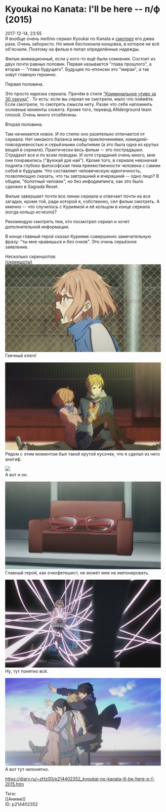 Kyoukai no Kanata: I'll be here -- п/ф (2015)
==============================================

   
 2017-12-14, 23:55   
  Я вообще очень люблю сериал Kyoukai no Kanata и  [смотрел](Kyoukai%20no%20Kanata%2001-12%20END)  его джва раза. Очень забористо. Но меня беспокоила концовка, в которое не всё об'яснили. Поэтому на фильм я питал определённые надежды.   
   
 Фильм анимационный, если у кого-то ещё были сомнения. Состоит из двух почти равных половин. Первая называется "глава прошлого", а вторая -- "глава будущего". Будущее по-японски это "мираи", а так зовут главную героиню.   
   
 Первая половина.   
   
 Это просто нарезка сериала. Причём в стиле  ["Криминальное чтиво за 30 секунд"](https://www.youtube.com/watch?v=2_BEv6pSylQ)  . То есть: если вы сериал не смотрели, мало что поймёте. Если смотрели, то смотреть смысла нету. Разве что себе напомнить основные моменты сюжета. Кроме того, перевод ANderground team плохой. Очень много отсебятины.   
   
 Вторая половина.   
   
 Там начинается новое. И по стилю оно разительно отличается от сериала. Нет никакого баланса между приключениями, комедией-повседневностью и серьёзными событиями (а это была одна из крутых вещей в сериале). Практически весь фильм -- это пострадашки. Страдают все и по всем поводам. И хотя страданий очень много, мне они понравились ("фуюкай дзя най"). Кроме того, в сериале невзначай поднята глубоко философская тема преемственности человека с самим собой в будущем. Что составляет человеческую идентичность, позволяющую сказать, что ты завтрашний и вчерашний -- одно лицо? В общем, "болотный человек", но без инфодампинга, как это было сделано в Sagrada Reset.   
   
 Фильм завершает почти все линии сериала и отвечает почти на все загадки, кроме той, ради которой я, собственно, сел фильм смотреть. А именно -- что случилось с Куриямой и её кольцом в конце сериала (когда кольцо исчезло)?   
   
 Рекомендую смотреть тем, кто посмотрел сериал и хочет дополнительной информации.   
   
 В конце главный герой сказал Курияме совершенно замечательную фразу: "ты мне нравишься и без очков". Это  *очень*  серьёзное заявление.   
   
 Несколько скриншотов:   
   [(скриншоты)](https://zHz00.diary.ru/p214402352.htm?index=1#linkmore214402352m1)      
  [![](pics/CrDZwNPl.jpg)](https://i.imgur.com/CrDZwNP.jpg)    
 Гаечный ключ!   
   
  [![](pics/pPizytol.jpg)](https://i.imgur.com/pPizyto.jpg)    
 Рядом с этим моментом был такой крутой кусочек, что я сделал из него анигиф.   
   
  [![](pics/0e7361d17765.gif)](https://i.imgur.com/fjzXDbO.mp4)    
 А вот и он.   
   
  [![](pics/qFqmqiUl.jpg)](https://i.imgur.com/qFqmqiU.jpg)    
 Главный герой, как очкофетешист, не может мне не импонировать.   
   
  [![](pics/Y3BdFW1l.jpg)](https://i.imgur.com/Y3BdFW1.jpg)    
 Ну, тут понятно всё.   
   
  [![](pics/CiPoSH5l.jpg)](https://i.imgur.com/CiPoSH5.jpg)    
 А вот тут непонятно.   
      
    
 <https://diary.ru/~zHz00/p214402352_kyoukai-no-kanata-ill-be-here-p-f-2015.htm>   
   
 Теги:   
 [[Аниме]]   
 ID: p214402352